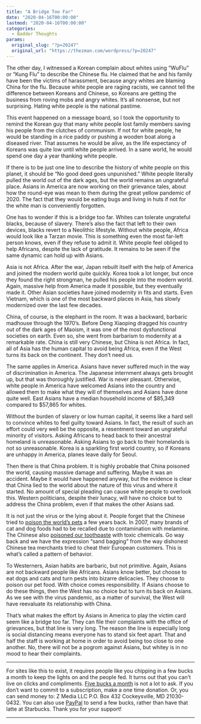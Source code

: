 ```yaml
---
title: "A Bridge Too Far"
date: "2020-04-16T00:00:00"
lastmod: "2020-04-16T00:00:00"
categories:
  - Badder Thoughts
params:
  original_slug: "?p=20247"
  original_url: "https://thezman.com/wordpress/?p=20247"
---
```


The other day, I witnessed a Korean complain about whites using “WuFlu”
or “Kung Flu” to describe the Chinese flu. He claimed that he and his
family have been the victims of harassment, because angry whites are
blaming China for the flu. Because white people are raging racists, we
cannot tell the difference between Koreans and Chinese, so Koreans are
getting the business from roving mobs and angry whites. It’s all
nonsense, but not surprising. Hating white people is the national
pastime.

This event happened on a message board, so I took the opportunity to
remind the Korean guy that many white people lost family members saving
his people from the clutches of communism. If not for white people, he
would be standing in a rice paddy or pushing a wooden boat along a
diseased river. That assumes he would be alive, as the life expectancy
of Koreans was quite low until white people arrived. In a sane world, he
would spend one day a year thanking white people.

If there is to be just one line to describe the history of white people
on this planet, it should be “No good deed goes unpunished.” White
people literally pulled the world out of the dark ages, but the world
remains an ungrateful place. Asians in America are now working on their
grievance tales, about how the round-eye was mean to them during the
great yellow pandemic of 2020. The fact that they would be eating bugs
and living in huts if not for the white man is conveniently forgotten.

One has to wonder if this is a bridge too far. Whites can tolerate
ungrateful blacks, because of slavery. There’s also the fact that left
to their own devices, blacks revert to a Neolithic lifestyle. Without
white people, Africa would look like a Tarzan movie. This is something
even the most far-left person knows, even if they refuse to admit it.
White people feel obliged to help Africans, despite the lack of
gratitude. It remains to be seen if the same dynamic can hold up with
Asians.

Asia is not Africa. After the war, Japan rebuilt itself with the help of
America and joined the modern world quite quickly. Korea took a lot
longer, but once they found the right strongman, he pulled his people
into the modern world. Again, massive help from America made it
possible, but they eventually made it. Other Asian societies have joined
modernity in fits and starts. Even Vietnam, which is one of the most
backward places in Asia, has slowly modernized over the last few
decades.

China, of course, is the elephant in the room. It was a backward,
barbaric madhouse through the 1970’s. Before Deng Xiaoping dragged his
country out of the dark ages of Maoism, it was one of the most
dysfunctional societies on earth. Even so, she went from barbarism to
modernity at a remarkable rate. China is still very Chinese, but China
is not Africa. In fact, all of Asia has the human capital to avoid being
Africa, even if the West turns its back on the continent. They don’t
need us.

The same applies in America. Asians have never suffered much in the way
of discrimination in America. The Japanese internment always gets
brought up, but that was thoroughly justified. War is never pleasant.
Otherwise, white people in America have welcomed Asians into the country
and allowed them to make what they will of themselves and Asians have
done quite well. East Asians have a median household income of $85,349
compared to $57,865 for whites.

Without the burden of slavery or low human capital, it seems like a hard
sell to convince whites to feel guilty toward Asians. In fact, the
result of such an effort could very well be the opposite, a resentment
toward an ungrateful minority of visitors. Asking Africans to head back
to their ancestral homeland is unreasonable. Asking Asians to go back to
their homelands is not so unreasonable. Korea is a sparkling first world
country, so if Koreans are unhappy in America, planes leave daily for
Seoul.

Then there is that China problem. It is highly probable that China
poisoned the world, causing massive damage and suffering. Maybe it was
an accident. Maybe it would have happened anyway, but the evidence is
clear that China lied to the world about the nature of this virus and
where it started. No amount of special pleading can cause white people
to overlook this. Western politicians, despite their lunacy, will have
no choice but to address the China problem, even if that makes the other
Asians sad.

It is not just the virus or the lying about it. People forget that the
Chinese tried to [poison the world’s
pets](https://en.wikipedia.org/wiki/2007_pet_food_recalls) a few years
back. In 2007, many brands of cat and dog foods had to be recalled due
to contamination with melamine. The Chinese also [poisoned our
toothpaste](https://abcnews.go.com/Health/Healthday/story?id=4507395&page=1)
with toxic chemicals. Go way back and we have the expression “sand
bagging” from the way dishonest Chinese tea merchants tried to cheat
their European customers. This is what’s called a pattern of behavior.

To Westerners, Asian habits are barbaric, but not primitive. Again,
Asians are not backward people like Africans. Asians know better, but
choose to eat dogs and cats and turn pests into bizarre delicacies. They
choose to poison our pet food. With choice comes responsibility. If
Asians choose to do these things, then the West has no choice but to
turn its back on Asians. As we see with the virus pandemic, as a matter
of survival, the West will have reevaluate its relationship with China.

That’s what makes the effort by Asians in America to play the victim
card seem like a bridge too far. They can file their complaints with the
office of grievances, but that line is very long. The reason the line is
especially long is social distancing means everyone has to stand six
feet apart. That and half the staff is working at home in order to avoid
being too close to one another. No, there will not be a pogrom against
Asians, but whitey is in no mood to hear their complaints.

------------------------------------------------------------------------

For sites like this to exist, it requires people like you chipping in a
few bucks a month to keep the lights on and the people fed. It turns out
that you can’t live on clicks and compliments.
<a href="https://www.subscribestar.com/the-z-blog"
rel="noopener noreferrer" target="_blank">Five bucks a month</a> is not
a lot to ask. If you don’t want to commit to a subscription, make a one
time donation. Or, you can send money to: Z Media LLC P.O. Box 432
Cockeysville, MD 21030-0432. You can also use <a
href="https://www.paypal.com/cgi-bin/webscr?cmd=_s-xclick&amp;hosted_button_id=UDAS2Q8JYA6CN&amp;source=url"
rel="noopener noreferrer" target="_blank">PayPal</a> to send a few
bucks, rather than have that latte at Starbucks. Thank you for your
support!

------------------------------------------------------------------------
